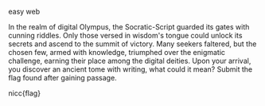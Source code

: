 easy web

In the realm of digital Olympus, the Socratic-Script guarded its gates with cunning riddles. Only those versed in wisdom's tongue could unlock its secrets and ascend to the summit of victory. Many seekers faltered, but the chosen few, armed with knowledge, triumphed over the enigmatic challenge, earning their place among the digital deities. Upon your arrival, you discover an ancient tome with writing, what could it mean? Submit the flag found after gaining passage.

nicc{flag}
